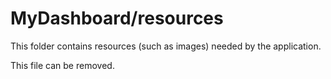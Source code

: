 # MyDashboard/resources

This folder contains resources (such as images) needed by the application. 

This file can be removed.
